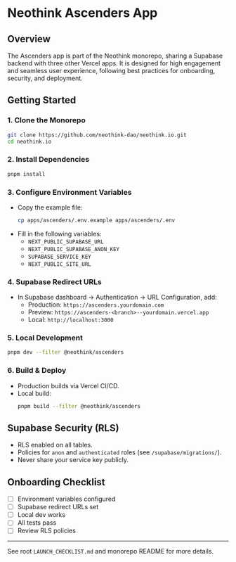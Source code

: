 # Neothink Ascenders App

## Overview
The Ascenders app is part of the Neothink monorepo, sharing a Supabase backend with three other Vercel apps. It is designed for high engagement and seamless user experience, following best practices for onboarding, security, and deployment.

## Getting Started

### 1. Clone the Monorepo
```sh
git clone https://github.com/neothink-dao/neothink.io.git
cd neothink.io
```

### 2. Install Dependencies
```sh
pnpm install
```

### 3. Configure Environment Variables
- Copy the example file:
  ```sh
  cp apps/ascenders/.env.example apps/ascenders/.env
  ```
- Fill in the following variables:
  - `NEXT_PUBLIC_SUPABASE_URL`
  - `NEXT_PUBLIC_SUPABASE_ANON_KEY`
  - `SUPABASE_SERVICE_KEY`
  - `NEXT_PUBLIC_SITE_URL`

### 4. Supabase Redirect URLs
- In Supabase dashboard → Authentication → URL Configuration, add:
  - Production: `https://ascenders.yourdomain.com`
  - Preview: `https://ascenders-<branch>--yourdomain.vercel.app`
  - Local: `http://localhost:3000`

### 5. Local Development
```sh
pnpm dev --filter @neothink/ascenders
```

### 6. Build & Deploy
- Production builds via Vercel CI/CD.
- Local build:
  ```sh
  pnpm build --filter @neothink/ascenders
  ```

## Supabase Security (RLS)
- RLS enabled on all tables.
- Policies for `anon` and `authenticated` roles (see `/supabase/migrations/`).
- Never share your service key publicly.

## Onboarding Checklist
- [ ] Environment variables configured
- [ ] Supabase redirect URLs set
- [ ] Local dev works
- [ ] All tests pass
- [ ] Review RLS policies

---
See root `LAUNCH_CHECKLIST.md` and monorepo README for more details.